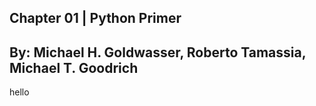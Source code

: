 ## Chapter 01 | Python Primer ##
## By: Michael H. Goldwasser, Roberto Tamassia, Michael T. Goodrich ##

hello
